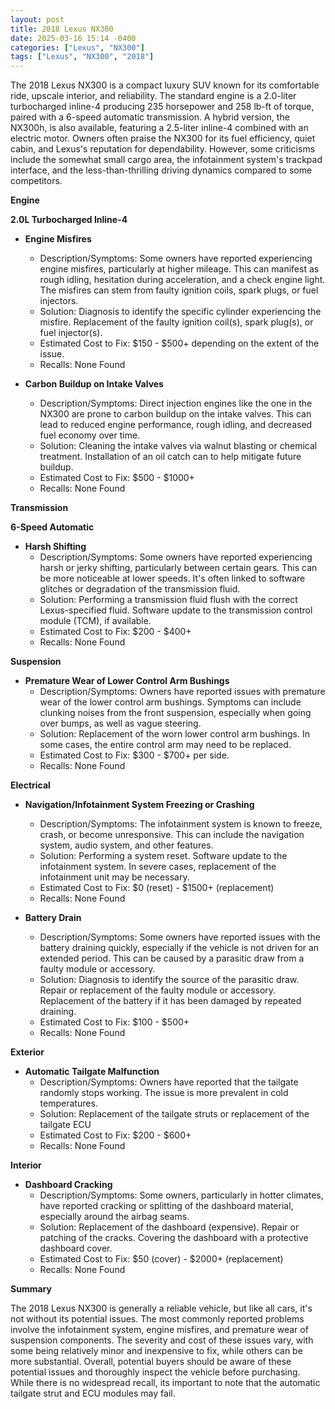 ```yaml
---
layout: post
title: 2018 Lexus NX300
date: 2025-03-16 15:14 -0400
categories: ["Lexus", "NX300"]
tags: ["Lexus", "NX300", "2018"]
---
```

The 2018 Lexus NX300 is a compact luxury SUV known for its comfortable ride, upscale interior, and reliability. The standard engine is a 2.0-liter turbocharged inline-4 producing 235 horsepower and 258 lb-ft of torque, paired with a 6-speed automatic transmission. A hybrid version, the NX300h, is also available, featuring a 2.5-liter inline-4 combined with an electric motor. Owners often praise the NX300 for its fuel efficiency, quiet cabin, and Lexus's reputation for dependability. However, some criticisms include the somewhat small cargo area, the infotainment system's trackpad interface, and the less-than-thrilling driving dynamics compared to some competitors.

**Engine**

**2.0L Turbocharged Inline-4**

*   **Engine Misfires**
    *   Description/Symptoms: Some owners have reported experiencing engine misfires, particularly at higher mileage. This can manifest as rough idling, hesitation during acceleration, and a check engine light. The misfires can stem from faulty ignition coils, spark plugs, or fuel injectors.
    *   Solution: Diagnosis to identify the specific cylinder experiencing the misfire. Replacement of the faulty ignition coil(s), spark plug(s), or fuel injector(s).
    *   Estimated Cost to Fix: $150 - $500+ depending on the extent of the issue.
    *   Recalls: None Found

*   **Carbon Buildup on Intake Valves**
    *   Description/Symptoms: Direct injection engines like the one in the NX300 are prone to carbon buildup on the intake valves. This can lead to reduced engine performance, rough idling, and decreased fuel economy over time.
    *   Solution: Cleaning the intake valves via walnut blasting or chemical treatment. Installation of an oil catch can to help mitigate future buildup.
    *   Estimated Cost to Fix: $500 - $1000+
    *   Recalls: None Found

**Transmission**

**6-Speed Automatic**

*   **Harsh Shifting**
    *   Description/Symptoms: Some owners have reported experiencing harsh or jerky shifting, particularly between certain gears. This can be more noticeable at lower speeds. It's often linked to software glitches or degradation of the transmission fluid.
    *   Solution: Performing a transmission fluid flush with the correct Lexus-specified fluid. Software update to the transmission control module (TCM), if available.
    *   Estimated Cost to Fix: $200 - $400+
    *   Recalls: None Found

**Suspension**

*   **Premature Wear of Lower Control Arm Bushings**
    *   Description/Symptoms: Owners have reported issues with premature wear of the lower control arm bushings. Symptoms can include clunking noises from the front suspension, especially when going over bumps, as well as vague steering.
    *   Solution: Replacement of the worn lower control arm bushings. In some cases, the entire control arm may need to be replaced.
    *   Estimated Cost to Fix: $300 - $700+ per side.
    *   Recalls: None Found

**Electrical**

*   **Navigation/Infotainment System Freezing or Crashing**
    *   Description/Symptoms: The infotainment system is known to freeze, crash, or become unresponsive. This can include the navigation system, audio system, and other features.
    *   Solution: Performing a system reset. Software update to the infotainment system. In severe cases, replacement of the infotainment unit may be necessary.
    *   Estimated Cost to Fix: $0 (reset) - $1500+ (replacement)
    *   Recalls: None Found

*   **Battery Drain**
    *   Description/Symptoms: Some owners have reported issues with the battery draining quickly, especially if the vehicle is not driven for an extended period. This can be caused by a parasitic draw from a faulty module or accessory.
    *   Solution: Diagnosis to identify the source of the parasitic draw. Repair or replacement of the faulty module or accessory. Replacement of the battery if it has been damaged by repeated draining.
    *   Estimated Cost to Fix: $100 - $500+
    *   Recalls: None Found

**Exterior**

*   **Automatic Tailgate Malfunction**
    * Description/Symptoms: Owners have reported that the tailgate randomly stops working. The issue is more prevalent in cold temperatures.
    * Solution: Replacement of the tailgate struts or replacement of the tailgate ECU
    * Estimated Cost to Fix: $200 - $600+
    * Recalls: None Found

**Interior**

*   **Dashboard Cracking**
    *   Description/Symptoms: Some owners, particularly in hotter climates, have reported cracking or splitting of the dashboard material, especially around the airbag seams.
    *   Solution: Replacement of the dashboard (expensive). Repair or patching of the cracks. Covering the dashboard with a protective dashboard cover.
    *   Estimated Cost to Fix: $50 (cover) - $2000+ (replacement)
    *   Recalls: None Found

**Summary**

The 2018 Lexus NX300 is generally a reliable vehicle, but like all cars, it's not without its potential issues. The most commonly reported problems involve the infotainment system, engine misfires, and premature wear of suspension components. The severity and cost of these issues vary, with some being relatively minor and inexpensive to fix, while others can be more substantial. Overall, potential buyers should be aware of these potential issues and thoroughly inspect the vehicle before purchasing. While there is no widespread recall, its important to note that the automatic tailgate strut and ECU modules may fail.

